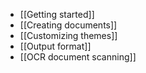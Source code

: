 * [[Getting started]]
* [[Creating documents]]
* [[Customizing themes]]
* [[Output format]]
* [[OCR document scanning]]